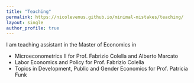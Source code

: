 ```yaml
---
title: "Teaching"
permalink: https://nicolevenus.github.io/minimal-mistakes/teaching/
layout: single
author_profile: true
---
```


I am teaching assistant in the Master of Economics in
* Microeconometrics II for Prof. Fabrizio Colella and Alberto Marcato
* Labor Economics and Policy for Prof. Fabrizio Colella
* Topics in Development, Public and Gender Economics for Prof. Patricia Funk
